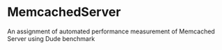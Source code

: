 # MemcachedServer
An assignment of automated performance measurement of Memcached Server using Dude benchmark
